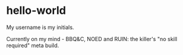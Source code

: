 # hello-world

My username is my initials.

Currently on my mind -
BBQ&C, NOED and RUIN: the killer's "no skill required" meta build.
